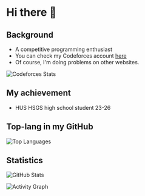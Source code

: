 # Hi there 👋

## Background
- A competitive programming enthusiast<br>
- You can check my Codeforces account [here](https://codeforces.com/profile/Maeda.anHiep)<br>
- Of course, I'm doing problems on other websites.<br>

![Codeforces Stats](https://codeforces-readme-stats.vercel.app/api/card?username=Maeda.anHiep&theme=tokyonight&force_username=true)

## My achievement
- HUS HSGS high school student 23-26 

## Top-lang in my GitHub

![Top Languages](https://github-readme-stats.vercel.app/api/top-langs/?username=anHiep&theme=tokyonight&hide_border=false&include_all_commits=true&count_private=false&layout=compact)

## Statistics

![GitHub Stats](https://github-readme-stats.vercel.app/api?username=anHiep&theme=tokyonight&hide_border=false&include_all_commits=true&count_private=false&custom_title=anHiep's&nbsp;GitHub&nbsp;stats)

![Activity Graph](https://github-readme-activity-graph.vercel.app/graph?username=anHiep&theme=tokyo-night&custom_title=anHiep's&nbsp;Contribution)

